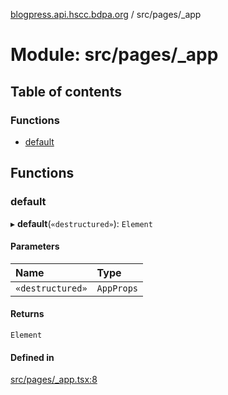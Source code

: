 [blogpress.api.hscc.bdpa.org](../README.md) / src/pages/\_app

# Module: src/pages/\_app

## Table of contents

### Functions

- [default](src_pages__app.md#default)

## Functions

### default

▸ **default**(`«destructured»`): `Element`

#### Parameters

| Name | Type |
| :------ | :------ |
| `«destructured»` | `AppProps` |

#### Returns

`Element`

#### Defined in

[src/pages/_app.tsx:8](https://github.com/nhscc/blogpress.api.hscc.bdpa.org/blob/764312e/src/pages/_app.tsx#L8)
